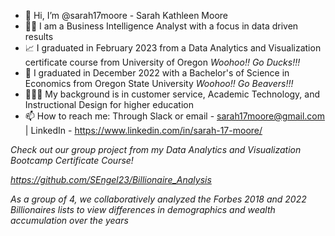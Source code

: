 - 👋 Hi, I’m @sarah17moore - Sarah Kathleen Moore
- 👩‍💻 I am a Business Intelligence Analyst with a focus in data driven results
- 📈 I graduated in February 2023 from a Data Analytics and Visualization certificate course from University of Oregon *Woohoo!! Go Ducks!!!*
- 💱 I graduated in December 2022 with a Bachelor's of Science in Economics from Oregon State University *Woohoo!! Go Beavers!!!*
- 👩🏼‍💻 My background is in customer service, Academic Technology, and Instructional Design for higher education
- 📫 How to reach me: Through Slack or email - sarah17moore@gmail.com | LinkedIn - https://www.linkedin.com/in/sarah-17-moore/
     
*Check out our group project from my Data Analytics and Visualization Bootcamp Certificate Course!* 

*https://github.com/SEngel23/Billionaire_Analysis*

*As a group of 4, we collaboratively analyzed the Forbes 2018 and 2022 Billionaires lists to view differences in demographics and wealth accumulation over the years*
<!---
sarah17moore/sarah17moore is a ✨ special ✨ repository because its `README.md` (this file) appears on your GitHub profile.
You can click the Preview link to take a look at your changes.
--->
